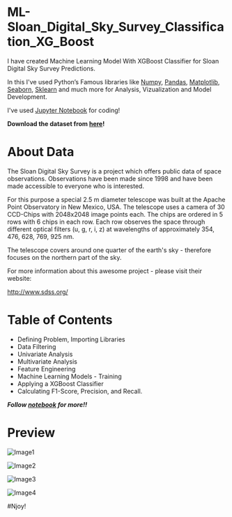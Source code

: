 # ML-Sloan_Digital_Sky_Survey_Classification_XG_Boost

I have created Machine Learning Model With XGBoost Classifier for Sloan Digital Sky Survey Predictions.

In this I've used Python’s Famous libraries like [Numpy](), [Pandas](), [Matplotlib](), [Seaborn](), [Sklearn]() and much more for Analysis, Vizualization and Model Development.

I've used [Jupyter Notebook]() for coding!

**Download the dataset from [here]()!**

# About Data

The Sloan Digital Sky Survey is a project which offers public data of space observations. Observations have been made since 1998 and have been made accessible to everyone who is interested.

For this purpose a special 2.5 m diameter telescope was built at the Apache Point Observatory in New Mexico, USA. The telescope uses a camera of 30 CCD-Chips with 2048x2048 image points each. The chips are ordered in 5 rows with 6 chips in each row. Each row observes the space through different optical filters (u, g, r, i, z) at wavelengths of approximately 354, 476, 628, 769, 925 nm.

The telescope covers around one quarter of the earth's sky - therefore focuses on the northern part of the sky.

For more information about this awesome project - please visit their website:

http://www.sdss.org/

# Table of Contents

* Defining Problem, Importing Libraries
* Data Filtering
* Univariate Analysis
* Multivariate Analysis
* Feature Engineering
* Machine Learning Models - Training
* Applying a XGBoost Classifier
* Calculating F1-Score, Precision, and Recall.

***Follow [notebook]() for more!!***

# Preview

![Image1]()

![Image2]()

![Image3]()

![Image4]()


#Njoy!
